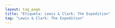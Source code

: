```yaml
---
layout: tag_page
title: "Etiqueta: Lewis & Clark: The Expedition"
tag: "Lewis & Clark: The Expedition"
---
```

